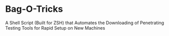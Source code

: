# Bag-O-Tricks
A Shell Script (Built for ZSH) that Automates the Downloading of Penetrating Testing Tools for Rapid Setup on New Machines
